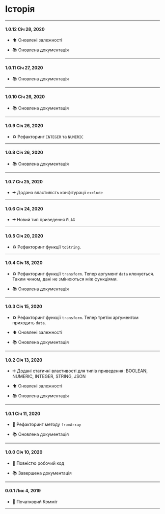 # Історія

---

#### 1.0.12 Січ 28, 2020

-   ⬆️ Оновлені залежності

-   📚 Оновлена документація

---

#### 1.0.11 Січ 27, 2020

-   📚 Оновлена документація

---

#### 1.0.10 Січ 26, 2020

-   📚 Оновлена документація

---

#### 1.0.9 Січ 26, 2020

-   ♻️ Рефакторинг `INTEGER` та `NUMERIC`

---

#### 1.0.8 Січ 26, 2020

-   📚 Оновлена документація

---

#### 1.0.7 Січ 25, 2020

-   ➕ Додано властивість конфігурації `exclude`

---

#### 1.0.6 Січ 24, 2020

-   ➕ Новий тип приведення `FLAG`

---

#### 1.0.5 Січ 20, 2020

-   ♻️ Рефакторинг функції `toString`.

---

#### 1.0.4 Січ 18, 2020

-   ♻️ Рефакторинг функції `transform`. Тепер аргумент `data` клонується. Таким чином, дані не змінюються між функціями.

-   📚 Оновлена документація

---

#### 1.0.3 Січ 15, 2020

-   ♻️ Рефакторинг функції `transform`. Тепер третім аргументом приходить `data`.

-   ⬆️ Оновлені залежності

-   📚 Оновлена документація

---

#### 1.0.2 Січ 13, 2020

-   ➕ Додані статичні властивості для типів приведення: BOOLEAN, NUMERIC, INTEGER, STRING, JSON

-   ⬆️ Оновлені залежності

-   📚 Оновлена документація

---

#### 1.0.1 Січ 11, 2020

-   🔨 Рефакторинг методу `fromArray`

-   📚 Оновлена документація

---

#### 1.0.0 Січ 10, 2020

-   🎉 Повністю робочий код

-   📚 Завершена документація

---

#### 0.0.1 Лис 4, 2019

-   🎉 Початковий Комміт

---
